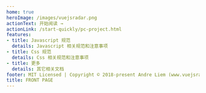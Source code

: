 ```yaml
---
home: true 
heroImage: /images/vuejsradar.png
actionText: 开始阅读 →
actionLink: /start-quickly/pc-project.html
features:
- title: Javascript 规范 
  details: Javascript 相关规范和注意事项
- title: Css 规范
  details: Css 相关规范和注意事项
- title: 更多
  details: 其它相关文档
footer: MIT Licensed | Copyright © 2018-present Andre Liem (www.vuejsradar.com) 
title: FRONT PAGE
---
```

